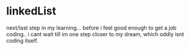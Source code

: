 # linkedList

next/last step in my learning... before i feel good enough to get a job coding..
i cant wait till im one step closer to my dream, which oddly isnt coding itself.

